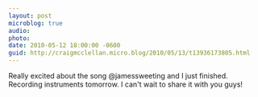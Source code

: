 ```yaml
---
layout: post
microblog: true
audio: 
photo: 
date: 2010-05-12 18:00:00 -0600
guid: http://craigmcclellan.micro.blog/2010/05/13/t13936173805.html
---
```

Really excited about the song @jamessweeting and I just finished.  Recording instruments tomorrow.  I can't wait to share it with you guys!
